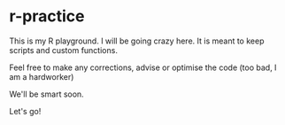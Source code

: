 # r-practice
This is my R playground. 
I will be going crazy here.
It is meant to keep scripts and custom functions. 

Feel free to make any corrections, advise or optimise the code (too bad, I am a hardworker)

We'll be smart soon.

Let's go!
